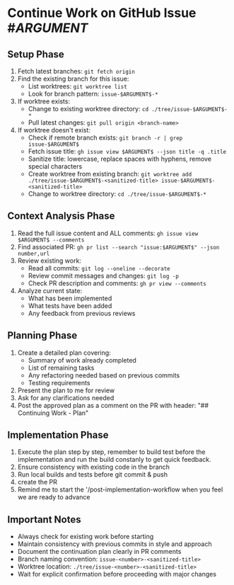 # Continue Work on GitHub Issue #$ARGUMENT$

## Setup Phase
1. Fetch latest branches: `git fetch origin`
2. Find the existing branch for this issue:
   - List worktrees: `git worktree list`
   - Look for branch pattern: `issue-$ARGUMENT$-*`
3. If worktree exists:
   - Change to existing worktree directory: `cd ./tree/issue-$ARGUMENT$-*`
   - Pull latest changes: `git pull origin <branch-name>`
4. If worktree doesn't exist:
   - Check if remote branch exists: `git branch -r | grep issue-$ARGUMENT$`
   - Fetch issue title: `gh issue view $ARGUMENT$ --json title -q .title`
   - Sanitize title: lowercase, replace spaces with hyphens, remove special characters
   - Create worktree from existing branch: `git worktree add ./tree/issue-$ARGUMENT$-<sanitized-title> issue-$ARGUMENT$-<sanitized-title>`
   - Change to worktree directory: `cd ./tree/issue-$ARGUMENT$-*`

## Context Analysis Phase
1. Read the full issue content and ALL comments: `gh issue view $ARGUMENT$ --comments`
2. Find associated PR: `gh pr list --search "issue:$ARGUMENT$" --json number,url`
3. Review existing work:
   - Read all commits: `git log --oneline --decorate`
   - Review commit messages and changes: `git log -p`
   - Check PR description and comments: `gh pr view --comments`
4. Analyze current state:
   - What has been implemented
   - What tests have been added
   - Any feedback from previous reviews

## Planning Phase
1. Create a detailed plan covering:
   - Summary of work already completed
   - List of remaining tasks
   - Any refactoring needed based on previous commits
   - Testing requirements
2. Present the plan to me for review
3. Ask for any clarifications needed
4. Post the approved plan as a comment on the PR with header: "## Continuing Work - Plan"

## Implementation Phase
1. Execute the plan step by step, remember to build test before the implementation and run the build constanly to get quick feedback.
2. Ensure consistency with existing code in the branch
3. Run local builds and tests before git commit & push
4. create the PR
5. Remind me to start the '/post-implementation-workflow when you feel we are ready to advance

## Important Notes
- Always check for existing work before starting
- Maintain consistency with previous commits in style and approach
- Document the continuation plan clearly in PR comments
- Branch naming convention: `issue-<number>-<sanitized-title>`
- Worktree location: `./tree/issue-<number>-<sanitized-title>`
- Wait for explicit confirmation before proceeding with major changes
